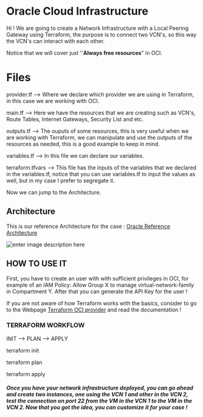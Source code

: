 # Oracle Cloud Infrastructure

Hi ! We are going to create a Network Infrastructure with a Local Peering Gateway using Terraform, the purpose is to connect two VCN's, so this way the VCN's can interact with each other.

Notice that we will cover just ''**Always free resources**" in OCI.


# Files

provider.tf --> Where we declare which provider we are using in Terraform, in this case we are working with OCI.

main.tf --> Here we have the resources that we are creating such as VCN's, Route Tables, Internet Gateways, Security List and etc.

outputs.tf --> The ouputs of some resources, this is very useful when we are working with Terraform, we can manipulate and use the outputs of the resources as needed, this is a good example to keep in mind.

variables.tf --> In this file we can declare our variables.

terraform.tfvars --> This file has the inputs of the variables that we declared in the variables.tf, notice that you can use variables.tf to input the values as well, but in my case I prefer to segregate it.

Now we can jump to the Architecture.


## Architecture

This is our reference Architecture for the case : [Oracle Reference Architecture](https://docs.oracle.com/en-us/iaas/Content/Network/Tasks/localVCNpeering.htm)

![enter image description here](https://docs.oracle.com/en-us/iaas/Content/Resources/Images/network_local_peering_basic.png)


## HOW TO USE IT

First, you have to create an user with with sufficient privileges in OCI, for example of an IAM Policy: Allow Group X to manage virtual-network-family in Compartment Y. After that you can generate the API Key for the user !

If you are not aware of how Terraform works with the basics, consider to go to the Webpage [Terraform OCI provider](https://registry.terraform.io/providers/oracle/oci/latest/docs) and read the documentation !

### TERRAFORM WORKFLOW

INIT --> PLAN --> APPLY

terraform init

terraform plan

terraform apply

##### Once you have your network infrastructure deployed, you can go ahead and create two instances, one using the VCN 1 and other in the VCN 2, test the connection on port 22 from the VM in the VCN 1 to the VM in the VCN 2. Now that you got the idea, you can customize it for your case !
